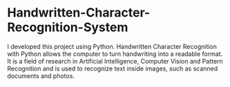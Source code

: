 # Handwritten-Character-Recognition-System
I developed this project using Python. Handwritten Character Recognition with Python allows the computer to turn handwriting into a readable format. It is a field of research in Artificial Intelligence, Computer Vision and Pattern Recognition and is used to recognize text inside images, such as scanned documents and photos. 
